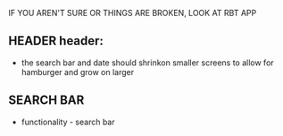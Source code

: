 IF YOU AREN'T SURE OR THINGS ARE BROKEN, LOOK AT RBT APP

## HEADER header:

- the search bar and date should shrinkon smaller screens to allow for hamburger and grow on larger

## SEARCH BAR

- functionality - search bar
